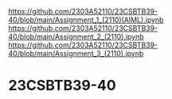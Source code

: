 https://github.com/2303A52110/23CSBTB39-40/blob/main/Assignment_1_(2110)(AIML).ipynb
https://github.com/2303A52110/23CSBTB39-40/blob/main/Assignment_2_(2110).ipynb
https://github.com/2303A52110/23CSBTB39-40/blob/main/Assignment_3_(2110).ipynb
# 23CSBTB39-40
